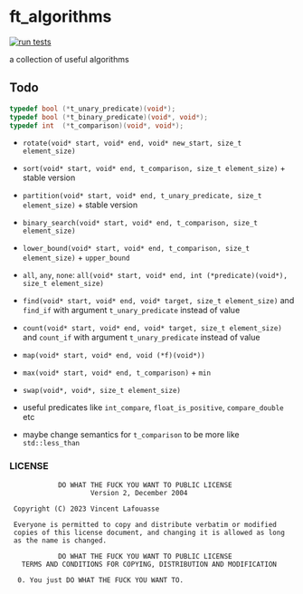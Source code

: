 # ft_algorithms

[![run tests](https://github.com/vincent-lafouasse/ft_algorithms/actions/workflows/run_tests.yml/badge.svg)](https://github.com/vincent-lafouasse/ft_algorithms/actions/workflows/run_tests.yml)

a collection of useful algorithms

## Todo

```c
typedef bool (*t_unary_predicate)(void*);
typedef bool (*t_binary_predicate)(void*, void*);
typedef int  (*t_comparison)(void*, void*);
```

- `rotate(void* start, void* end, void* new_start, size_t element_size)`
- `sort(void* start, void* end, t_comparison, size_t element_size)` + stable version
- `partition(void* start, void* end, t_unary_predicate, size_t element_size)` + stable version

- `binary_search(void* start, void* end, t_comparison, size_t element_size)`
- `lower_bound(void* start, void* end, t_comparison, size_t element_size)` + `upper_bound`

- `all`, `any`, `none`: `all(void* start, void* end, int (*predicate)(void*), size_t element_size)`
- `find(void* start, void* end, void* target, size_t element_size)` and `find_if` with argument `t_unary_predicate` instead of value
- `count(void* start, void* end, void* target, size_t element_size)` and `count_if` with argument `t_unary_predicate` instead of value

- `map(void* start, void* end, void (*f)(void*))`

- `max(void* start, void* end, t_comparison)` + `min`
- `swap(void*, void*, size_t element_size)`

- useful predicates like `int_compare`, `float_is_positive`, `compare_double` etc

- maybe change semantics for `t_comparison` to be more like `std::less_than`

### LICENSE

```
            DO WHAT THE FUCK YOU WANT TO PUBLIC LICENSE
                    Version 2, December 2004

 Copyright (C) 2023 Vincent Lafouasse

 Everyone is permitted to copy and distribute verbatim or modified
 copies of this license document, and changing it is allowed as long
 as the name is changed.

            DO WHAT THE FUCK YOU WANT TO PUBLIC LICENSE
   TERMS AND CONDITIONS FOR COPYING, DISTRIBUTION AND MODIFICATION

  0. You just DO WHAT THE FUCK YOU WANT TO.
```
